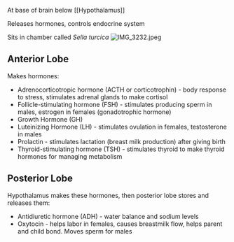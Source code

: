 At base of brain below \[\[Hypothalamus]]

Releases hormones, controls endocrine system

Sits in chamber called *Sella turcica*
![IMG\_3232.jpeg](img_3232.jpeg)

## Anterior Lobe

Makes hormones:

* Adrenocorticotropic hormone (ACTH or corticotrophin) - body response to stress, stimulates adrenal glands to make cortisol
* Follicle-stimulating hormone (FSH) - stimulates producing sperm in males, estrogen in females (gonadotrophic hormone)
* Growth Hormone (GH)
* Luteinizing Hormone (LH) - stimulates ovulation in females, testosterone in males
* Prolactin - stimulates lactation (breast milk production) after giving birth
* Thyroid-stimulating hormone (TSH) - stimulates thyroid to make thyroid hormones for managing metabolism

## Posterior Lobe

Hypothalamus makes these hormones, then posterior lobe stores and releases them:

* Antidiuretic hormone (ADH) - water balance and sodium levels
* Oxytocin - helps labor in females, causes breastmilk flow, helps parent and child bond. Moves sperm for males
